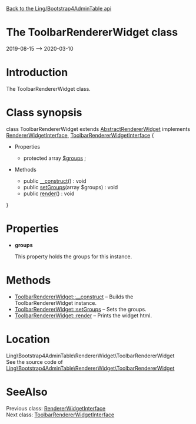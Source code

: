 [Back to the Ling/Bootstrap4AdminTable api](https://github.com/lingtalfi/Bootstrap4AdminTable/blob/master/doc/api/Ling/Bootstrap4AdminTable.md)



The ToolbarRendererWidget class
================
2019-08-15 --> 2020-03-10






Introduction
============

The ToolbarRendererWidget class.



Class synopsis
==============


class <span class="pl-k">ToolbarRendererWidget</span> extends [AbstractRendererWidget](https://github.com/lingtalfi/Bootstrap4AdminTable/blob/master/doc/api/Ling/Bootstrap4AdminTable/RendererWidget/AbstractRendererWidget.md) implements [RendererWidgetInterface](https://github.com/lingtalfi/Bootstrap4AdminTable/blob/master/doc/api/Ling/Bootstrap4AdminTable/RendererWidget/RendererWidgetInterface.md), [ToolbarRendererWidgetInterface](https://github.com/lingtalfi/Bootstrap4AdminTable/blob/master/doc/api/Ling/Bootstrap4AdminTable/RendererWidget/ToolbarRendererWidgetInterface.md) {

- Properties
    - protected array [$groups](#property-groups) ;

- Methods
    - public [__construct](https://github.com/lingtalfi/Bootstrap4AdminTable/blob/master/doc/api/Ling/Bootstrap4AdminTable/RendererWidget/ToolbarRendererWidget/__construct.md)() : void
    - public [setGroups](https://github.com/lingtalfi/Bootstrap4AdminTable/blob/master/doc/api/Ling/Bootstrap4AdminTable/RendererWidget/ToolbarRendererWidget/setGroups.md)(array $groups) : void
    - public [render](https://github.com/lingtalfi/Bootstrap4AdminTable/blob/master/doc/api/Ling/Bootstrap4AdminTable/RendererWidget/ToolbarRendererWidget/render.md)() : void

}




Properties
=============

- <span id="property-groups"><b>groups</b></span>

    This property holds the groups for this instance.
    
    



Methods
==============

- [ToolbarRendererWidget::__construct](https://github.com/lingtalfi/Bootstrap4AdminTable/blob/master/doc/api/Ling/Bootstrap4AdminTable/RendererWidget/ToolbarRendererWidget/__construct.md) &ndash; Builds the ToolbarRendererWidget instance.
- [ToolbarRendererWidget::setGroups](https://github.com/lingtalfi/Bootstrap4AdminTable/blob/master/doc/api/Ling/Bootstrap4AdminTable/RendererWidget/ToolbarRendererWidget/setGroups.md) &ndash; Sets the groups.
- [ToolbarRendererWidget::render](https://github.com/lingtalfi/Bootstrap4AdminTable/blob/master/doc/api/Ling/Bootstrap4AdminTable/RendererWidget/ToolbarRendererWidget/render.md) &ndash; Prints the widget html.





Location
=============
Ling\Bootstrap4AdminTable\RendererWidget\ToolbarRendererWidget<br>
See the source code of [Ling\Bootstrap4AdminTable\RendererWidget\ToolbarRendererWidget](https://github.com/lingtalfi/Bootstrap4AdminTable/blob/master/RendererWidget/ToolbarRendererWidget.php)



SeeAlso
==============
Previous class: [RendererWidgetInterface](https://github.com/lingtalfi/Bootstrap4AdminTable/blob/master/doc/api/Ling/Bootstrap4AdminTable/RendererWidget/RendererWidgetInterface.md)<br>Next class: [ToolbarRendererWidgetInterface](https://github.com/lingtalfi/Bootstrap4AdminTable/blob/master/doc/api/Ling/Bootstrap4AdminTable/RendererWidget/ToolbarRendererWidgetInterface.md)<br>
